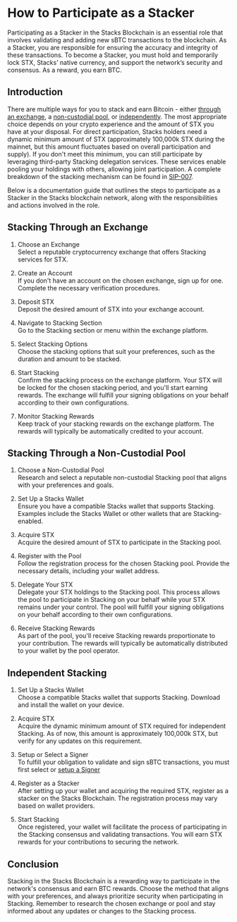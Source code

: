 # How to Participate as a Stacker
Participating as a Stacker in the Stacks Blockchain is an essential role that involves validating and adding new sBTC transactions to the blockchain. As a Stacker, you are responsible for ensuring the accuracy and integrity of these transactions. To become a Stacker, you must hold and temporarily lock STX, Stacks’ native currency, and support the network’s security and consensus. As a reward, you earn BTC. 

## Introduction

There are multiple ways for you to stack and earn Bitcoin - either [through an exchange](#stacking-through-an-exchange), a [non-custodial pool](#stacking-through-a-non-custodial-pool), or [independently](#independent-stacking). The most appropriate choice depends on your crypto experience and the amount of STX you have at your disposal. For direct participation, Stacks holders need a dynamic minimum amount of STX (approximately 100,000k STX during the mainnet, but this amount fluctuates based on overall participation and supply). If you don't meet this minimum, you can still participate by leveraging third-party Stacking delegation services. These services enable pooling your holdings with others, allowing joint participation. A complete breakdown of the stacking mechanism can be found in [SIP-007](https://github.com/stacksgov/sips/blob/main/sips/sip-007/sip-007-stacking-consensus.md).

Below is a documentation guide that outlines the steps to participate as a Stacker in the Stacks blockchain network, along with the responsibilities and actions involved in the role.

## Stacking Through an Exchange

1. Choose an Exchange  
Select a reputable cryptocurrency exchange that offers Stacking services for STX.

2. Create an Account  
If you don't have an account on the chosen exchange, sign up for one. Complete the necessary verification procedures.

3. Deposit STX  
Deposit the desired amount of STX into your exchange account.

4. Navigate to Stacking Section  
Go to the Stacking section or menu within the exchange platform.

5. Select Stacking Options  
Choose the stacking options that suit your preferences, such as the duration and amount to be stacked.

6. Start Stacking  
Confirm the stacking process on the exchange platform. Your STX will be locked for the chosen stacking period, and you'll start earning rewards. The exchange will fulfill your signing obligations on your behalf according to their own configurations.

7. Monitor Stacking Rewards  
Keep track of your stacking rewards on the exchange platform. The rewards will typically be automatically credited to your account.

## Stacking Through a Non-Custodial Pool

1. Choose a Non-Custodial Pool  
Research and select a reputable non-custodial Stacking pool that aligns with your preferences and goals.

2. Set Up a Stacks Wallet  
Ensure you have a compatible Stacks wallet that supports Stacking. Examples include the Stacks Wallet or other wallets that are Stacking-enabled.

3. Acquire STX  
Acquire the desired amount of STX to participate in the Stacking pool.

4. Register with the Pool  
Follow the registration process for the chosen Stacking pool. Provide the necessary details, including your wallet address.

5. Delegate Your STX  
Delegate your STX holdings to the Stacking pool. This process allows the pool to participate in Stacking on your behalf while your STX remains under your control. The pool will fulfill your signing obligations on your behalf according to their own configurations.

6. Receive Stacking Rewards  
As part of the pool, you'll receive Stacking rewards proportionate to your contribution. The rewards will typically be automatically distributed to your wallet by the pool operator.

## Independent Stacking

1. Set Up a Stacks Wallet  
Choose a compatible Stacks wallet that supports Stacking. Download and install the wallet on your device.

2. Acquire STX  
Acquire the dynamic minimum amount of STX required for independent Stacking. As of now, this amount is approximately 100,000k STX, but verify for any updates on this requirement.

3. Setup or Select a Signer  
To fulfill your obligation to validate and sign sBTC transactions, you must first select or [setup a Signer](how-to-signer.md)

4. Register as a Stacker  
After setting up your wallet and acquiring the required STX, register as a stacker on the Stacks Blockchain. The registration process may vary based on wallet providers.

5. Start Stacking  
Once registered, your wallet will facilitate the process of participating in the Stacking consensus and validating transactions. You will earn STX rewards for your contributions to securing the network.

## Conclusion

Stacking in the Stacks Blockchain is a rewarding way to participate in the network's consensus and earn BTC rewards. Choose the method that aligns with your preferences, and always prioritize security when participating in Stacking. Remember to research the chosen exchange or pool and stay informed about any updates or changes to the Stacking process.